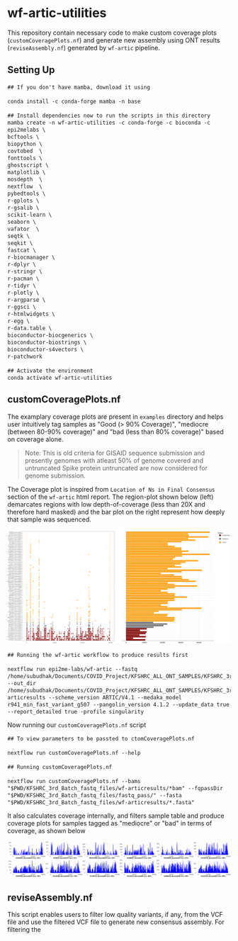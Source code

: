 # wf-artic-utilities

This repository contain necessary code to make custom coverage plots (`customCoveragePlots.nf`) and generate new assembly using ONT results (`reviseAssembly.nf`) generated by `wf-artic` pipeline. 

## Setting Up
```
## If you don't have mamba, download it using

conda install -c conda-forge mamba -n base

## Install dependencies now to run the scripts in this directory
mamba create -n wf-artic-utilities -c conda-forge -c bioconda -c epi2melabs \
bcftools \
biopython \
covtobed  \
fonttools \
ghostscript \
matplotlib \
mosdepth  \
nextflow  \
pybedtools \
r-gplots \
r-gsalib \
scikit-learn \
seaborn \
vafator  \
seqtk \
seqkit \
fastcat \
r-biocmanager \
r-dplyr \
r-stringr \
r-pacman \
r-tidyr \
r-plotly \
r-argparse \
r-ggsci \
r-htmlwidgets \
r-egg \
r-data.table \
bioconductor-biocgenerics \
bioconductor-biostrings \
bioconductor-s4vectors \
r-patchwork

## Activate the environment
conda activate wf-artic-utilities
```

## customCoveragePlots.nf

The examplary coverage plots are present in `examples` directory and helps user intuitively tag samples as "Good (> 90% Coverage)", "mediocre (between 80-90% coverage)" and "bad (less than 80% coverage)" based on coverage alone. 

> Note: This is old criteria for GISAID sequence submission and presently genomes with atleast 50% of genome covered and untruncated Spike protein untruncated are now considered for genome submission.

The Coverage plot is inspired from `Location of Ns in Final Consensus` section of the `wf-artic` html report. The region-plot shown below (left) demarcates regions with low depth-of-coverage (less than 20X and therefore hard masked) and the bar plot on the right represent how deeply that sample was sequenced.

![Coverage Plot](examples/images/newplot.png)

```
## Running the wf-artic workflow to produce results first

nextflow run epi2me-labs/wf-artic --fastq /home/subudhak/Documents/COVID_Project/KFSHRC_ALL_ONT_SAMPLES/KFSHRC_3rd_Batch_fastq_files/fastq_pass/ --out_dir /home/subudhak/Documents/COVID_Project/KFSHRC_ALL_ONT_SAMPLES/KFSHRC_3rd_Batch_fastq_files/wf-articresults --scheme_version ARTIC/V4.1 --medaka_model r941_min_fast_variant_g507 --pangolin_version 4.1.2 --update_data true --report_detailed true -profile singularity

```
Now running our `customCoveragePlots.nf` script
```
## To view parameters to be passted to ctomCoveragePlots.nf

nextflow run customCoveragePlots.nf --help

## Running customCoveragePlots.nf

nextflow run customCoveragePlots.nf --bams "$PWD/KFSHRC_3rd_Batch_fastq_files/wf-articresults/*bam" --fqpassDir "$PWD/KFSHRC_3rd_Batch_fastq_files/fastq_pass/" --fasta "$PWD/KFSHRC_3rd_Batch_fastq_files/wf-articresults/*.fasta" 

```

It also calculates coverage internally, and filters sample table and produce coverage plots for samples tagged as "mediocre" or "bad" in terms of coverage, as shown below

![Per-base horizontal Coverage Plot](examples/images/KFSHRC_3rd_Batch_fastq_files_horizontalcov001.png)

## reviseAssembly.nf

This script enables users to filter low quality variants, if any, from the VCF file and use the filtered VCF file to generate new consensus assembly. For filtering the 



